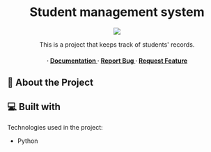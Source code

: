 <div align='center'>

<h1>Student management system</h1>
<img src=https://geniuseduerp.com/assets/img/institute-student-management.png>
<p>This is a project that keeps track of students' records.</p>

<h4> <span> · </span> <a href="https://github.com/hellenats/Student_management_system/blob/master/README.md"> Documentation </a> <span> · </span> <a href="https://github.com/hellenats/Student_management_system/issues"> Report Bug </a> <span> · </span> <a href="https://github.com/hellenats/Student_management_system/issues"> Request Feature </a> </h4>


</div>

## :star2: About the Project
  
<h2>💻 Built with</h2>

Technologies used in the project:

*   Python

